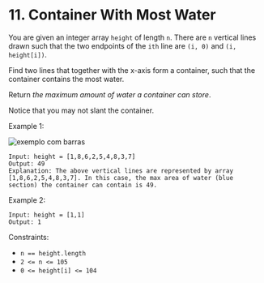 # 11. Container With Most Water

You are given an integer array `height` of length `n`. There are `n` vertical lines drawn such that the two endpoints of the `ith` line are `(i, 0)` and `(i, height[i])`.

Find two lines that together with the x-axis form a container, such that the container contains the most water.

Return *the maximum amount of water a container can store*.

Notice that you may not slant the container.

Example 1:

![exemplo com barras](https://s3-lc-upload.s3.amazonaws.com/uploads/2018/07/17/question_11.jpg)

```text
Input: height = [1,8,6,2,5,4,8,3,7]
Output: 49
Explanation: The above vertical lines are represented by array [1,8,6,2,5,4,8,3,7]. In this case, the max area of water (blue section) the container can contain is 49.
```

Example 2:

```text
Input: height = [1,1]
Output: 1
```

Constraints:

- `n == height.length`
- `2 <= n <= 105`
- `0 <= height[i] <= 104`

